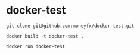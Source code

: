 # docker-test

`git clone git@github.com:moneyfx/docker-test.git`

`docker build -t docker-test .`

`docker run docker-test`
